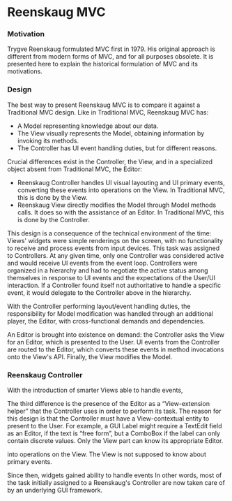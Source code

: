 # Reenskaug MVC

### Motivation

Trygve Reenskaug formulated MVC first in 1979. His original approach is
different from modern forms of MVC, and for all purposes obsolete. It is
presented here to explain the historical formulation of MVC and its
motivations.


### Design

The best way to present Reenskaug MVC is to compare it against a 
Traditional MVC design. Like in Traditional MVC, Reenskaug MVC has:

- A Model representing knowledge about our data. 
- The View visually represents the Model, obtaining information by invoking 
  its methods. 
- The Controller has UI event handling duties, but for different reasons.

Crucial differences exist in the Controller, the View, and in a specialized 
object absent from Traditional MVC, the Editor:

- Reenskaug Controller handles UI visual layouting and UI primary events,
  converting these events into operations on the View. In Traditional MVC, 
  this is done by the View.
- Reenskaug View directly modifies the Model through Model methods calls.
  It does so with the assistance of an Editor. In Traditional MVC, this 
  is done by the Controller.

This design is a consequence of the technical environment of the time: Views' widgets
were simple renderings on the screen, with no functionality to receive and
process events from input devices. This task was assigned to Controllers.
At any given time, only one Controller was considered active
and would receive UI events from the event loop. Controllers were
organized in a hierarchy and had to negotiate the active status among
themselves in response to UI events and the expectations of the User/UI 
interaction. If a Controller found itself not authoritative to handle
a specific event, it would delegate to the Controller above in the hierarchy.

With the Controller performing layout/event handling duties, the
responsibility for Model modification was handled through an additional
player, the Editor, with cross-functional demands and dependencies.

An Editor is brought into existence on demand: the Controller asks the 
View for an Editor, which is presented to the User. UI events from the 
Controller are routed to the Editor, which converts these events in 
method invocations onto the View's API. Finally, the View modifies 
the Model.

### Reenskaug Controller 

With the introduction of smarter Views able to handle events,

 The third difference is the presence of the Editor as a
“View-extension helper” that the Controller uses in order to perform its task.
The reason for this design is that the Controller must have a View-contextual
entity to present to the User. For example, a GUI Label might require a
TextEdit field as an Editor, if the text is “free form”, but a ComboBox if the
label can only contain discrete values. Only the View part can know its
appropriate Editor.



into operations on the View. The View is not supposed to know about primary
events. 

Since then, widgets gained ability to handle events
In other words, most of the task initially assigned to a Reenskaug's
Controller are now taken care of by an underlying GUI framework. 

